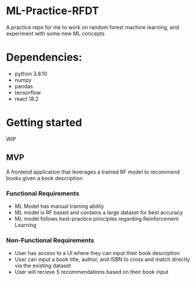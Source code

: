 # ML-Practice-RFDT
A practice repo for me to work on random forest machine learning, and experiment with some new ML concepts

# Dependencies:
- python 3.8.10
- numpy
- pandas
- tensorflow
- react 18.2

# Getting started
WIP

## MVP
A frontend application that leverages a trained RF model to recommend books given a book description

### Functional Requirements
* ML Model has manual training ability
* ML model is RF based and contains a large dataset for best accuracy
* ML model follows best-practice principles regarding Reinforcement Learning
  
### Non-Functional Requirements
* User has access to a UI where they can input their book description
* User can input a book title, author, and ISBN to cross and match directly via the existing dataset
* User will recieve 5 recommendations based on their book input

  
